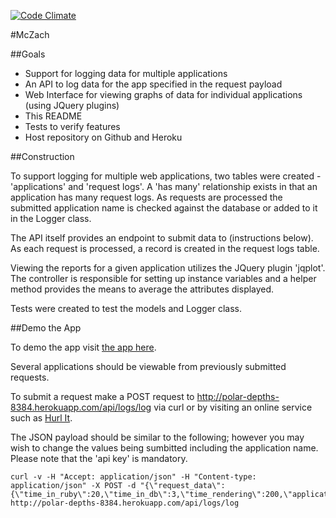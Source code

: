 [![Code Climate](https://codeclimate.com/github/wzcolon/mczach.png)](https://codeclimate.com/github/wzcolon/mczach)

#McZach

##Goals

- Support for logging data for multiple applications
- An API to log data for the app specified in the request payload
- Web Interface for viewing graphs of data for individual applications (using
  JQuery plugins)
- This README
- Tests to verify features
- Host repository on Github and Heroku

##Construction

To support logging for multiple web applications, two tables were created -
'applications' and 'request logs'. A 'has many' relationship exists in that an
application has many request logs. As requests are processed the submitted
application name is checked against the database or added to it in the Logger
class.

The API itself provides an endpoint to submit data to (instructions below). As
each request is processed, a record is created in the request logs table.

Viewing the reports for a given application utilizes the JQuery plugin
'jqplot'. The controller is responsible for setting up instance variables and
a helper method provides the means to average the attributes displayed.

Tests were created to test the models and Logger class.

##Demo the App

To demo the app visit [the app here](http://polar-depths-8384.herokuapp.com/).

Several applications should be viewable from previously submitted requests.

To submit a request make a POST request to http://polar-depths-8384.herokuapp.com/api/logs/log via curl or by visiting an online service such as [Hurl It](http://hurl.it/).

The JSON payload should be similar to the following; however you may wish to change the values being sumbitted including the application name. Please note that the 'api key' is mandatory.

```
curl -v -H "Accept: application/json" -H "Content-type: application/json" -X POST -d "{\"request_data\":{\"time_in_ruby\":20,\"time_in_db\":3,\"time_rendering\":200,\"application_name\":\"SomeApp\"},\"api_key\":\"644721eedb95f223d45b4461a03ea1995e1ffe159d1a1dd3bcfbc89ed0222926\"}" http://polar-depths-8384.herokuapp.com/api/logs/log
````
